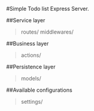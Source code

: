 #Simple Todo list Express Server.

##Service layer
>routes/
>middlewares/

##Business layer
>actions/

##Persistence layer
>models/


##Available configurations
> settings/
